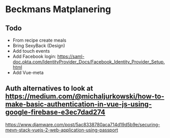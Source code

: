 # Beckmans Matplanering

## Todo
- From recipe create meals
- Bring SexyBack (Design)
- Add touch events
- Add Facebook login: https://saml-doc.okta.com/IdentityProvider_Docs/Facebook_Identity_Provider_Setup.html
- Add Vue-meta

## Auth alternatives to look at https://medium.com/@michaljurkowski/how-to-make-basic-authentication-in-vue-js-using-google-firebase-e3ec7dad274
https://www.djamware.com/post/5ac8338780aca714d19d5b9e/securing-mevn-stack-vuejs-2-web-application-using-passport
